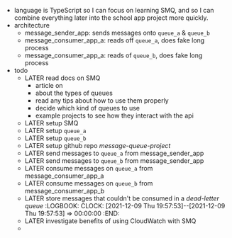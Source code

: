 - language is TypeScript so I can focus on learning SMQ, and so I can combine everything later into the school app project more quickly.
- architecture
	- message_sender_app: sends messages onto `queue_a` & `queue_b`
	- message_consumer_app_a: reads off `queue_a`, does fake long process
	- message_consumer_app_a: reads of `queue_b`, does fake long process
- todo
	- LATER read docs on SMQ
		- article on
		- about the types of queues
		- read any tips about how to use them properly
		- decide which kind of queues to use
		- example projects to see how they interact with the api
	- LATER setup SMQ
	- LATER setup `queue_a`
	- LATER setup `queue_b`
	- LATER setup github repo _message-queue-project_
	- LATER send messages to `queue_a` from message_sender_app
	- LATER send messages to `queue_b` from message_sender_app
	- LATER consume messages on `queue_a` from message_consumer_app_a
	- LATER consume messages on `queue_b` from message_consumer_app_b
	- LATER store messages that couldn't be consumed in a _dead-letter queue_
	  :LOGBOOK:
	  CLOCK: [2021-12-09 Thu 19:57:53]--[2021-12-09 Thu 19:57:53] =>  00:00:00
	  :END:
	- LATER investigate benefits of using CloudWatch with SMQ
	-
